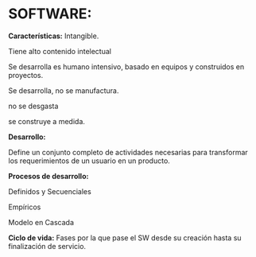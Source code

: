 # SOFTWARE:

**Características:**
Intangible.

Tiene alto contenido intelectual

Se desarrolla es humano intensivo, basado en equipos y construidos en proyectos.

Se desarrolla, no se manufactura.

no se desgasta

se construye a medida.

**Desarrollo:**

Define un conjunto completo de
actividades necesarias para transformar
los requerimientos
de un usuario en un producto.

**Procesos de desarrollo:**

Definidos y Secuenciales

Empíricos

Modelo en Cascada

**Ciclo de vida:**
Fases por la que pase el SW desde su creación hasta su finalización de servicio.

